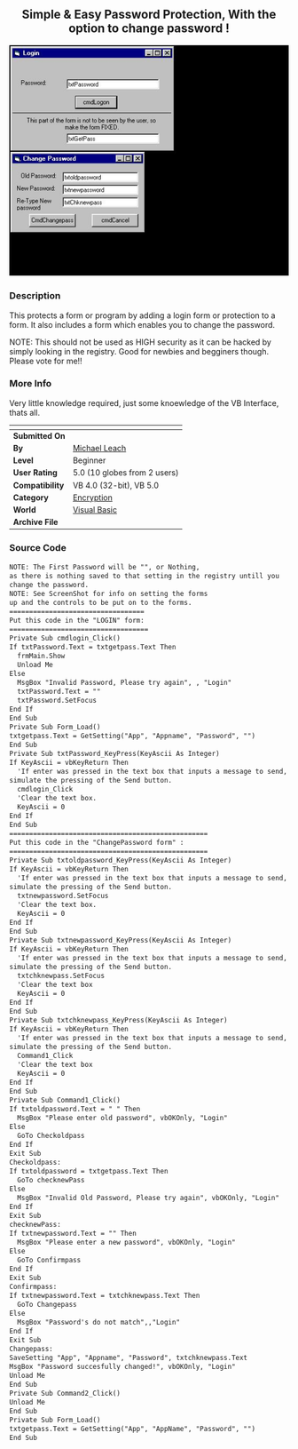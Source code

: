 ﻿<div align="center">

## Simple & Easy Password Protection, With the option to change password \!

<img src="PIC200141852418771.jpg">
</div>

### Description

This protects a form or program by adding a login form or protection to a form. It also includes a form which enables you to change the password.

NOTE: This should not be used as HIGH security as it can be hacked by simply looking in the registry. Good for newbies and begginers though. Please vote for me!!
 
### More Info
 
Very little knowledge required, just some knoewledge of the VB Interface, thats all.


<span>             |<span>
---                |---
**Submitted On**   |
**By**             |[Michael Leach](https://github.com/Planet-Source-Code/PSCIndex/blob/master/ByAuthor/michael-leach.md)
**Level**          |Beginner
**User Rating**    |5.0 (10 globes from 2 users)
**Compatibility**  |VB 4\.0 \(32\-bit\), VB 5\.0
**Category**       |[Encryption](https://github.com/Planet-Source-Code/PSCIndex/blob/master/ByCategory/encryption__1-48.md)
**World**          |[Visual Basic](https://github.com/Planet-Source-Code/PSCIndex/blob/master/ByWorld/visual-basic.md)
**Archive File**   |[](https://github.com/Planet-Source-Code/michael-leach-simple-easy-password-protection-with-the-option-to-change-password__1-22064/archive/master.zip)





### Source Code

```
NOTE: The First Password will be "", or Nothing,
as there is nothing saved to that setting in the registry untill you change the password.
NOTE: See ScreenShot for info on setting the forms
up and the controls to be put on to the forms.
==================================
Put this code in the "LOGIN" form:
===================================
Private Sub cmdlogin_Click()
If txtPassword.Text = txtgetpass.Text Then
  frmMain.Show
  Unload Me
Else
  MsgBox "Invalid Password, Please try again", , "Login"
  txtPassword.Text = ""
  txtPassword.SetFocus
End If
End Sub
Private Sub Form_Load()
txtgetpass.Text = GetSetting("App", "Appname", "Password", "")
End Sub
Private Sub txtPassword_KeyPress(KeyAscii As Integer)
If KeyAscii = vbKeyReturn Then
  'If enter was pressed in the text box that inputs a message to send, simulate the pressing of the Send button.
  cmdlogin_Click
  'Clear the text box.
  KeyAscii = 0
End If
End Sub
==================================================
Put this code in the "ChangePassword form" :
==================================================
Private Sub txtoldpassword_KeyPress(KeyAscii As Integer)
If KeyAscii = vbKeyReturn Then
  'If enter was pressed in the text box that inputs a message to send, simulate the pressing of the Send button.
  txtnewpassword.SetFocus
  'Clear the text box.
  KeyAscii = 0
End If
End Sub
Private Sub txtnewpassword_KeyPress(KeyAscii As Integer)
If KeyAscii = vbKeyReturn Then
  'If enter was pressed in the text box that inputs a message to send, simulate the pressing of the Send button.
  txtchknewpass.SetFocus
  'Clear the text box
  KeyAscii = 0
End If
End Sub
Private Sub txtchknewpass_KeyPress(KeyAscii As Integer)
If KeyAscii = vbKeyReturn Then
  'If enter was pressed in the text box that inputs a message to send, simulate the pressing of the Send button.
  Command1_Click
  'Clear the text box
  KeyAscii = 0
End If
End Sub
Private Sub Command1_Click()
If txtoldpassword.Text = " " Then
  MsgBox "Please enter old password", vbOKOnly, "Login"
Else
  GoTo Checkoldpass
End If
Exit Sub
Checkoldpass:
If txtoldpassword = txtgetpass.Text Then
  GoTo checknewPass
Else
  MsgBox "Invalid Old Password, Please try again", vbOKOnly, "Login"
End If
Exit Sub
checknewPass:
If txtnewpassword.Text = "" Then
  MsgBox "Please enter a new password", vbOKOnly, "Login"
Else
  GoTo Confirmpass
End If
Exit Sub
Confirmpass:
If txtnewpassword.Text = txtchknewpass.Text Then
  GoTo Changepass
Else
  MsgBox "Password's do not match",,"Login"
End If
Exit Sub
Changepass:
SaveSetting "App", "Appname", "Password", txtchknewpass.Text
MsgBox "Password succesfully changed!", vbOKOnly, "Login"
Unload Me
End Sub
Private Sub Command2_Click()
Unload Me
End Sub
Private Sub Form_Load()
txtgetpass.Text = GetSetting("App", "AppName", "Password", "")
End Sub
```

